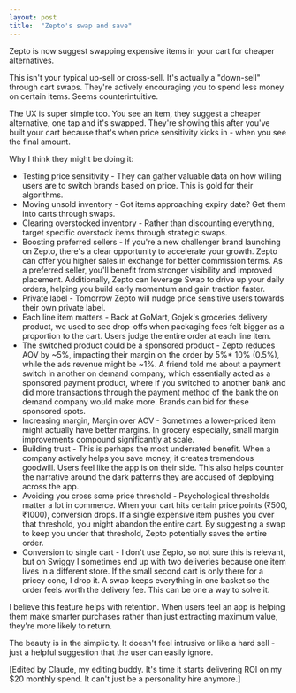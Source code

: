 ```yaml
---
layout: post
title:  "Zepto's swap and save"
---
```


Zepto is now suggest swapping expensive items in your cart for cheaper alternatives.

This isn't your typical up-sell or cross-sell. It's actually a "down-sell" through cart swaps. They're actively encouraging you to spend less money on certain items. Seems counterintuitive.

The UX is super simple too. You see an item, they suggest a cheaper alternative, one tap and it's swapped. They're showing this after you've built your cart because that's when price sensitivity kicks in - when you see the final amount.

Why I think they might be doing it:
* Testing price sensitivity - They can gather valuable data on how willing users are to switch brands based on price. This is gold for their algorithms.
* Moving unsold inventory - Got items approaching expiry date? Get them into carts through swaps.
* Clearing overstocked inventory - Rather than discounting everything, target specific overstock items through strategic swaps.
* Boosting preferred sellers - If you're a new challenger brand launching on Zepto, there's a clear opportunity to accelerate your growth. Zepto can offer you higher sales in exchange for better commission terms. As a preferred seller, you'll benefit from stronger visibility and improved placement. Additionally, Zepto can leverage Swap to drive up your daily orders, helping you build early momentum and gain traction faster.
* Private label -  Tomorrow Zepto will nudge price sensitive users towards their own private label.
* Each line item matters - Back at GoMart, Gojek's groceries delivery product, we used to see drop-offs when packaging fees felt bigger as a proportion to the cart. Users judge the entire order at each line item.
* The switched product could be a sponsored product - Zepto reduces AOV by ~5%, impacting their margin on the order by 5%* 10% (0.5%), while the ads revenue might be ~1%. A friend told me about a payment switch in another on demand company, which essentially acted as a sponsored payment product, where if you switched to another bank and did more transactions through the payment method of the bank the on demand company would make more. Brands can bid for these sponsored spots.
* Increasing margin, Margin over AOV - Sometimes a lower-priced item might actually have better margins. In grocery especially, small margin improvements compound significantly at scale.
* Building trust - This is perhaps the most underrated benefit. When a company actively helps you save money, it creates tremendous goodwill. Users feel like the app is on their side. This also helps counter the narrative around the dark patterns they are accused of deploying across the app.
* Avoiding you cross some price threshold - Psychological thresholds matter a lot in commerce. When your cart hits certain price points (₹500, ₹1000), conversion drops. If a single expensive item pushes you over that threshold, you might abandon the entire cart. By suggesting a swap to keep you under that threshold, Zepto potentially saves the entire order.
* Conversion to single cart - I don't use Zepto, so not sure this is relevant, but on Swiggy I sometimes end up with two deliveries because one item lives in a different store. If the small second cart is only there for a pricey cone, I drop it. A swap keeps everything in one basket so the order feels worth the delivery fee. This can be one a way to solve it.

I believe this feature helps with retention. When users feel an app is helping them make smarter purchases rather than just extracting maximum value, they're more likely to return.

The beauty is in the simplicity. It doesn't feel intrusive or like a hard sell - just a helpful suggestion that the user can easily ignore.

[Edited by Claude, my editing buddy. It's time it starts delivering ROI on my $20 monthly spend. It can't just be a personality hire anymore.]

